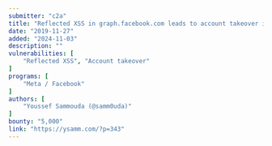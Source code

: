 ```yaml
---
submitter: "c2a"
title: "Reflected XSS in graph.facebook.com leads to account takeover in IE/Edge"
date: "2019-11-27"
added: "2024-11-03"
description: ""
vulnerabilities: [
    "Reflected XSS", "Account takeover"
]
programs: [
    "Meta / Facebook"
]
authors: [
    "Youssef Sammouda (@samm0uda)"
]
bounty: "5,000"
link: "https://ysamm.com/?p=343"
---
```




